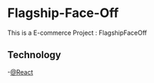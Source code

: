 # Flagship-Face-Off

This is a E-commerce Project : FlagshipFaceOff

## Technology
-[@React](https://react.dev/learn)

